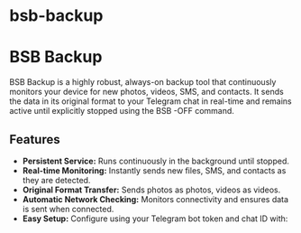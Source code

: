 # bsb-backup
# BSB Backup

BSB Backup is a highly robust, always-on backup tool that continuously monitors your device for new photos, videos, SMS, and contacts. It sends the data in its original format to your Telegram chat in real-time and remains active until explicitly stopped using the BSB -OFF command.

## Features

- **Persistent Service:** Runs continuously in the background until stopped.
- **Real-time Monitoring:** Instantly sends new files, SMS, and contacts as they are detected.
- **Original Format Transfer:** Sends photos as photos, videos as videos.
- **Automatic Network Checking:** Monitors connectivity and ensures data is sent when connected.
- **Easy Setup:** Configure using your Telegram bot token and chat ID with:
